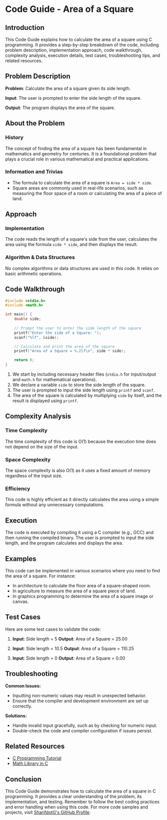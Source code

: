 # Code Guide - Area of a Square

## Introduction
This Code Guide explains how to calculate the area of a square using C programming. It provides a step-by-step breakdown of the code, including problem description, implementation approach, code walkthrough, complexity analysis, execution details, test cases, troubleshooting tips, and related resources.

## Problem Description
**Problem**: Calculate the area of a square given its side length.

**Input**: The user is prompted to enter the side length of the square.

**Output**: The program displays the area of the square.

## About the Problem
### History
The concept of finding the area of a square has been fundamental in mathematics and geometry for centuries. It is a foundational problem that plays a crucial role in various mathematical and practical applications.

### Information and Trivias
- The formula to calculate the area of a square is `Area = side * side`.
- Square areas are commonly used in real-life scenarios, such as measuring the floor space of a room or calculating the area of a piece of land.

## Approach
### Implementation
The code reads the length of a square's side from the user, calculates the area using the formula `side * side`, and then displays the result.

### Algorithm & Data Structures
No complex algorithms or data structures are used in this code. It relies on basic arithmetic operations.

## Code Walkthrough
```c
#include <stdio.h>
#include <math.h>

int main() {
    double side;
    
    // Prompt the user to enter the side length of the square
    printf("Enter the side of a Square: ");
    scanf("%lf", &side);

    // Calculate and print the area of the square
    printf("Area of a Square = %.2lf\n", side * side);

    return 0;
}
```

1. We start by including necessary header files (`stdio.h` for input/output and `math.h` for mathematical operations).
2. We declare a variable `side` to store the side length of the square.
3. The user is prompted to input the side length using `printf` and `scanf`.
4. The area of the square is calculated by multiplying `side` by itself, and the result is displayed using `printf`.

## Complexity Analysis
### Time Complexity
The time complexity of this code is O(1) because the execution time does not depend on the size of the input.

### Space Complexity
The space complexity is also O(1) as it uses a fixed amount of memory regardless of the input size.

### Efficiency
This code is highly efficient as it directly calculates the area using a simple formula without any unnecessary computations.

## Execution
The code is executed by compiling it using a C compiler (e.g., GCC) and then running the compiled binary. The user is prompted to input the side length, and the program calculates and displays the area.

## Examples
This code can be implemented in various scenarios where you need to find the area of a square. For instance:
- In architecture to calculate the floor area of a square-shaped room.
- In agriculture to measure the area of a square piece of land.
- In graphics programming to determine the area of a square image or canvas.

## Test Cases
Here are some test cases to validate the code:

1. **Input**: Side length = 5
   **Output**: Area of a Square = 25.00

2. **Input**: Side length = 10.5
   **Output**: Area of a Square = 110.25

3. **Input**: Side length = 0
   **Output**: Area of a Square = 0.00

## Troubleshooting
**Common Issues:**
- Inputting non-numeric values may result in unexpected behavior.
- Ensure that the compiler and development environment are set up correctly.

**Solutions:**
- Handle invalid input gracefully, such as by checking for numeric input.
- Double-check the code and compiler configuration if issues persist.

## Related Resources
- [C Programming Tutorial](https://www.learn-c.org/)
- [Math Library in C](https://www.tutorialspoint.com/c_standard_library/c_function_math.htm)

## Conclusion
This Code Guide demonstrates how to calculate the area of a square in C programming. It provides a clear understanding of the problem, its implementation, and testing. Remember to follow the best coding practices and error handling when using this code. For more code samples and projects, visit [SharifdotG's GitHub Profile](https://github.com/SharifdotG).